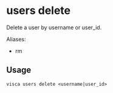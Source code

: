 # users delete

Delete a user by username or user_id.

Aliases:

- rm

## Usage

```console
visca users delete <username|user_id>
```
